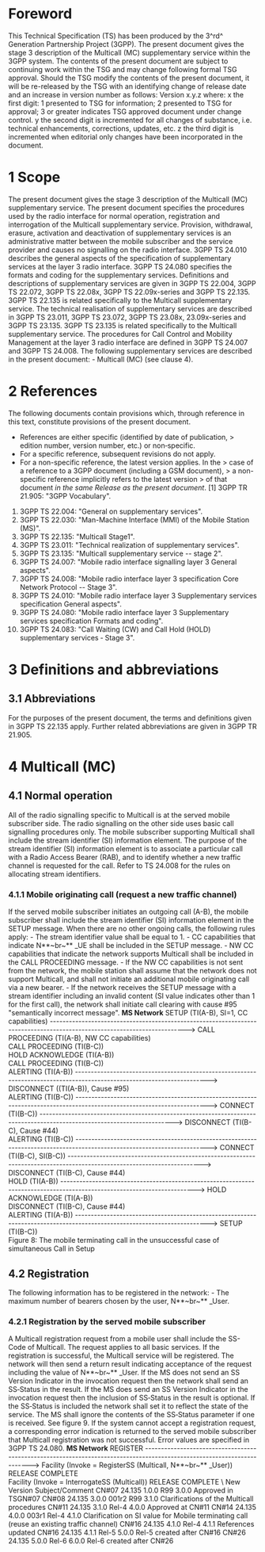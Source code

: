 # Foreword
This Technical Specification (TS) has been produced by the 3^rd^ Generation
Partnership Project (3GPP).
The present document gives the stage 3 description of the Multicall (MC)
supplementary service within the 3GPP system.
The contents of the present document are subject to continuing work within the
TSG and may change following formal TSG approval. Should the TSG modify the
contents of the present document, it will be re-released by the TSG with an
identifying change of release date and an increase in version number as
follows:
Version x.y.z
where:
x the first digit:
1 presented to TSG for information;
2 presented to TSG for approval;
3 or greater indicates TSG approved document under change control.
y the second digit is incremented for all changes of substance, i.e. technical
enhancements, corrections, updates, etc.
z the third digit is incremented when editorial only changes have been
incorporated in the document.
# 1 Scope
The present document gives the stage 3 description of the Multicall (MC)
supplementary service. The present document specifies the procedures used by
the radio interface for normal operation, registration and interrogation of
the Multicall supplementary service. Provision, withdrawal, erasure,
activation and deactivation of supplementary services is an administrative
matter between the mobile subscriber and the service provider and causes no
signalling on the radio interface.
3GPP TS 24.010 describes the general aspects of the specification of
supplementary services at the layer 3 radio interface.
3GPP TS 24.080 specifies the formats and coding for the supplementary
services.
Definitions and descriptions of supplementary services are given in 3GPP TS
22.004, 3GPP TS 22.072, 3GPP TS 22.08x, 3GPP TS 22.09x-series and 3GPP TS
22.135. 3GPP TS 22.135 is related specifically to the Multicall supplementary
service.
The technical realisation of supplementary services are described in 3GPP TS
23.011, 3GPP TS 23.072, 3GPP TS 23.08x, 23.09x-series and 3GPP TS 23.135. 3GPP
TS 23.135 is related specifically to the Multicall supplementary service.
The procedures for Call Control and Mobility Management at the layer 3 radio
interface are defined in 3GPP TS 24.007 and 3GPP TS 24.008.
The following supplementary services are described in the present document:
\- Multicall (MC) (see clause 4).
# 2 References
The following documents contain provisions which, through reference in this
text, constitute provisions of the present document.
  * References are either specific (identified by date of publication, > edition number, version number, etc.) or non‑specific.
  * For a specific reference, subsequent revisions do not apply.
  * For a non-specific reference, the latest version applies. In the > case of a reference to a 3GPP document (including a GSM document), > a non-specific reference implicitly refers to the latest version > of that document _in the same Release as the present document_.
[1] 3GPP TR 21.905: \"3GPP Vocabulary\".
  1. 3GPP TS 22.004: \"General on supplementary services\".
  2. 3GPP TS 22.030: \"Man-Machine Interface (MMI) of the Mobile Station (MS)\".
  3. 3GPP TS 22.135: \"Multicall Stage1\".
  4. 3GPP TS 23.011: \"Technical realization of supplementary services\".
  5. 3GPP TS 23.135: \"Multicall supplementary service -- stage 2\".
  6. 3GPP TS 24.007: \"Mobile radio interface signalling layer 3 General aspects\".
  7. 3GPP TS 24.008: \"Mobile radio interface layer 3 specification Core Network Protocol -- Stage 3\".
  8. 3GPP TS 24.010: \"Mobile radio interface layer 3 Supplementary services specification General aspects\".
  9. 3GPP TS 24.080: \"Mobile radio interface layer 3 Supplementary services specification Formats and coding\".
  10. 3GPP TS 24.083: \"Call Waiting (CW) and Call Hold (HOLD) supplementary services ‑ Stage 3\".
# 3 Definitions and abbreviations
## 3.1 Abbreviations
For the purposes of the present document, the terms and definitions given in
3GPP TS 22.135 apply.
Further related abbreviations are given in 3GPP TR 21.905.
# 4 Multicall (MC)
## 4.1 Normal operation
All of the radio signalling specific to Multicall is at the served mobile
subscriber side. The radio signalling on the other side uses basic call
signalling procedures only.
The mobile subscriber supporting Multicall shall include the stream identifier
(SI) information element. The purpose of the stream identifier (SI)
information element is to associate a particular call with a Radio Access
Bearer (RAB), and to identify whether a new traffic channel is requested for
the call. Refer to TS 24.008 for the rules on allocating stream identifiers.
### 4.1.1 Mobile originating call (request a new traffic channel)
If the served mobile subscriber initiates an outgoing call (A-B), the mobile
subscriber shall include the stream identifier (SI) information element in the
SETUP message. When there are no other ongoing calls, the following rules
apply:
\- The stream identifier value shall be equal to 1.
\- CC capabilities that indicate N**~br~** _UE shall be included in the SETUP
message.
\- NW CC capabilities that indicate the network supports Multicall shall be
included in the CALL PROCEEDING message.
\- If the NW CC capabilities is not sent from the network, the mobile station
shall assume that the network does not support Multicall, and shall not
initiate an additional mobile originating call via a new bearer.
\- If the network receives the SETUP message with a stream identifier
including an invalid content (SI value indicates other than 1 for the first
call), the network shall initiate call clearing with cause #95 \"semantically
incorrect message\".
**MS Network**
SETUP (TI(A-B), SI=1, CC capabilities)
\------------------------------------------------------------------------------------------------------------------------->
CALL PROCEEDING (TI(A-B), NW CC capabilities)
\
CALL PROCEEDING (TI(B-C))
\
HOLD ACKNOWLEDGE (TI(A-B))
\
CALL PROCEEDING (TI(B-C))
\
ALERTING (TI(A-B))
\------------------------------------------------------------------------------------------------------------------------>
DISCONNECT ((TI(A-B)), Cause #95)
\
ALERTING (TI(B-C))
\------------------------------------------------------------------------------------------------------------------------>
CONNECT (TI(B-C))
\------------------------------------------------------------------------------------------------------------------------>
DISCONNECT (TI(B-C), Cause #44)
\
ALERTING (TI(B-C))
\------------------------------------------------------------------------------------------------------------------------>
CONNECT (TI(B-C), SI(B-C))
\------------------------------------------------------------------------------------------------------------------------>
DISCONNECT (TI(B-C), Cause #44)
\
HOLD (TI(A-B))
\------------------------------------------------------------------------------------------------------------------------>
HOLD ACKNOWLEDGE (TI(A-B))
\
DISCONNECT (TI(B-C), Cause #44)
\
ALERTING (TI(A-B))
\------------------------------------------------------------------------------------------------------------------------>
SETUP (TI(B-C))
\
Figure 8: The mobile terminating call in the unsuccessful case of simultaneous
Call in Setup
## 4.2 Registration
The following information has to be registered in the network:
\- The maximum number of bearers chosen by the user, N**~br~** _User.
### 4.2.1 Registration by the served mobile subscriber
A Multicall registration request from a mobile user shall include the SS-Code
of Multicall. The request applies to all basic services.
If the registration is successful, the Multicall service will be registered.
The network will then send a return result indicating acceptance of the
request including the value of N**~br~** _User.
If the MS does not send an SS Version Indicator in the invocation request then
the network shall send an SS‑Status in the result.
If the MS does send an SS Version Indicator in the invocation request then the
inclusion of SS‑Status in the result is optional. If the SS‑Status is included
the network shall set it to reflect the state of the service. The MS shall
ignore the contents of the SS‑Status parameter if one is received. See figure
9.
If the system cannot accept a registration request, a corresponding error
indication is returned to the served mobile subscriber that Multicall
registration was not successful. Error values are specified in 3GPP TS 24.080.
**MS Network**
REGISTER
\------------------------------------------------------------------------------------------------------------------------>
Facility (Invoke = RegisterSS (Multicall, N**~br~** _User))
RELEASE COMPLETE
\
Facility (Invoke = InterrogateSS (Multicall))
RELEASE COMPLETE
\ New Version Subject/Comment CN#07 24.135
1.0.0 R99 3.0.0 Approved in TSGN#07 CN#08 24.135 3.0.0 001r2 R99 3.1.0
Clarifications of the Multicall procedures CN#11 24.135 3.1.0 Rel-4 4.0.0
Approved at CN#11 CN#14 24.135 4.0.0 003r1 Rel-4 4.1.0 Clarification on SI
value for Mobile terminating call (reuse an existing traffic channel) CN#16
24.135 4.1.0 Rel-4 4.1.1 References updated CN#16 24.135 4.1.1 Rel-5 5.0.0
Rel-5 created after CN#16 CN#26 24.135 5.0.0 Rel-6 6.0.0 Rel-6 created after
CN#26